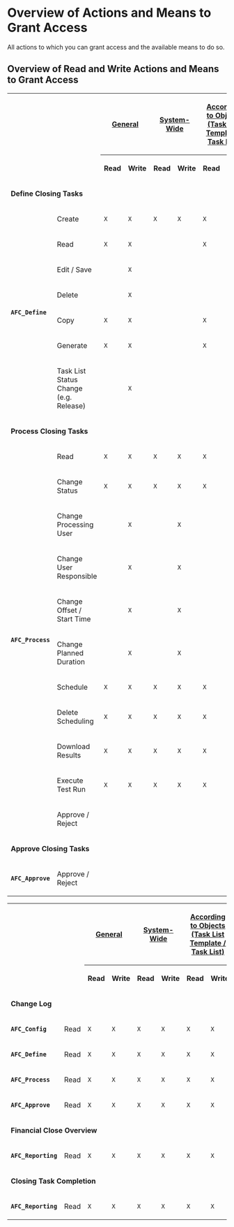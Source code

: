 <!-- loio6f05d238d31146fba98448f65d8de975 -->

# Overview of Actions and Means to Grant Access

All actions to which you can grant access and the available means to do so.



<a name="loio6f05d238d31146fba98448f65d8de975__section_ejd_dvr_dlb"/>

## Overview of Read and Write Actions and Means to Grant Access


<table>
<tr>
<th rowspan="2" colspan="2">

 



</th>
<th colspan="2">

[General](How_to_Grant_Access_in_General_b96fb86.md)



</th>
<th colspan="2">

[System-Wide](How_to_Grant_System-Wide_Access_2105a6f.md)



</th>
<th colspan="2">

[According to Objects \(Task List Template / Task List\)](How_to_Grant_Access_According_to_Specific_Objects_0f2fcd8.md)



</th>
<th colspan="2">

[According to Objects \(Task\)](How_to_Grant_Access_According_to_Specific_Objects_0f2fcd8.md)



</th>
<th colspan="2">

[According to Organizational Units](How_to_Grant_Access_According_to_Organizational_Units_e6fa5d2.md)



</th>
<th>

Owner



</th>
<th>

[User Responsible (Task List Template / Task List)](https://help.sap.com/viewer/b3f5b9cf1ab7498fad5b6f297013d65a/SHIP/en-US/c197c2fef140441dac407f5b4d7877f7.html "You use the Define Closing Tasks app to model, plan, and start a workflow comprising all activities required to close your entities.") :arrow_upper_right:



</th>
<th>

[User Responsible (Organizational Unit Folder)](https://help.sap.com/viewer/b3f5b9cf1ab7498fad5b6f297013d65a/SHIP/en-US/c197c2fef140441dac407f5b4d7877f7.html "You use the Define Closing Tasks app to model, plan, and start a workflow comprising all activities required to close your entities.") :arrow_upper_right:



</th>
<th>

[User Responsible (Task)](https://help.sap.com/viewer/b3f5b9cf1ab7498fad5b6f297013d65a/SHIP/en-US/c197c2fef140441dac407f5b4d7877f7.html "You use the Define Closing Tasks app to model, plan, and start a workflow comprising all activities required to close your entities.") :arrow_upper_right:



</th>
<th>

[Processing User (Task)](https://help.sap.com/viewer/b3f5b9cf1ab7498fad5b6f297013d65a/SHIP/en-US/c197c2fef140441dac407f5b4d7877f7.html "You use the Define Closing Tasks app to model, plan, and start a workflow comprising all activities required to close your entities.") :arrow_upper_right:



</th>
<th>

No Access Granted



</th>
</tr>
<tr>
<th>

Read



</th>
<th>

Write



</th>
<th>

Read



</th>
<th>

Write



</th>
<th>

Read



</th>
<th>

Write



</th>
<th>

Read



</th>
<th>

Write



</th>
<th>

Read



</th>
<th>

Write



</th>
<th>

 



</th>
<th>

 



</th>
<th>

 



</th>
<th>

 



</th>
<th>

 



</th>
<th>

 



</th>
</tr>
<tr>
<td colspan="18">

**Define Closing Tasks**



</td>
</tr>
<tr>
<td rowspan="7">

**`AFC_Define`**



</td>
<td>

Create



</td>
<td>

`X`



</td>
<td>

`X`



</td>
<td>

`X`



</td>
<td>

`X`



</td>
<td>

`X`



</td>
<td>

`X`



</td>
<td>

`X`



</td>
<td>

`X`



</td>
<td>

`X`



</td>
<td>

`X`



</td>
<td>

`X`



</td>
<td>

`X`



</td>
<td>

`X`



</td>
<td>

`X`



</td>
<td>

`X`



</td>
<td>

`X`



</td>
</tr>
<tr>
<td>

Read



</td>
<td>

`X`



</td>
<td>

`X`



</td>
<td>

 



</td>
<td>

 



</td>
<td>

`X`



</td>
<td>

`X`



</td>
<td>

 



</td>
<td>

 



</td>
<td>

 



</td>
<td>

 



</td>
<td>

`X`



</td>
<td>

`X`



</td>
<td>

 



</td>
<td>

 



</td>
<td>

 



</td>
<td>

 



</td>
</tr>
<tr>
<td>

Edit / Save



</td>
<td>

 



</td>
<td>

`X`



</td>
<td>

 



</td>
<td>

 



</td>
<td>

 



</td>
<td>

`X`



</td>
<td>

 



</td>
<td>

 



</td>
<td>

 



</td>
<td>

 



</td>
<td>

`X`



</td>
<td>

`X`



</td>
<td>

 



</td>
<td>

 



</td>
<td>

 



</td>
<td>

 



</td>
</tr>
<tr>
<td>

Delete



</td>
<td>

 



</td>
<td>

`X`



</td>
<td>

 



</td>
<td>

 



</td>
<td>

 



</td>
<td>

`X`



</td>
<td>

 



</td>
<td>

 



</td>
<td>

 



</td>
<td>

 



</td>
<td>

`X`



</td>
<td>

`X`



</td>
<td>

 



</td>
<td>

 



</td>
<td>

 



</td>
<td>

 



</td>
</tr>
<tr>
<td>

Copy



</td>
<td>

`X`



</td>
<td>

`X`



</td>
<td>

 



</td>
<td>

 



</td>
<td>

`X`



</td>
<td>

`X`



</td>
<td>

 



</td>
<td>

 



</td>
<td>

 



</td>
<td>

 



</td>
<td>

`X`



</td>
<td>

`X`



</td>
<td>

 



</td>
<td>

 



</td>
<td>

 



</td>
<td>

 



</td>
</tr>
<tr>
<td>

Generate



</td>
<td>

`X`



</td>
<td>

`X`



</td>
<td>

 



</td>
<td>

 



</td>
<td>

`X`



</td>
<td>

`X`



</td>
<td>

 



</td>
<td>

 



</td>
<td>

 



</td>
<td>

 



</td>
<td>

`X`



</td>
<td>

`X`



</td>
<td>

 



</td>
<td>

 



</td>
<td>

 



</td>
<td>

 



</td>
</tr>
<tr>
<td>

Task List Status Change \(e.g. Release\)



</td>
<td>

 



</td>
<td>

`X`



</td>
<td>

 



</td>
<td>

 



</td>
<td>

 



</td>
<td>

`X`



</td>
<td>

 



</td>
<td>

 



</td>
<td>

 



</td>
<td>

 



</td>
<td>

`X`



</td>
<td>

`X`



</td>
<td>

 



</td>
<td>

 



</td>
<td>

 



</td>
<td>

 



</td>
</tr>
<tr>
<td colspan="18">

**Process Closing Tasks**



</td>
</tr>
<tr>
<td rowspan="11">

**`AFC_Process`**



</td>
<td>

Read



</td>
<td>

`X`



</td>
<td>

`X`



</td>
<td>

`X`



</td>
<td>

`X`



</td>
<td>

`X`



</td>
<td>

`X`



</td>
<td>

`X`



</td>
<td>

`X`



</td>
<td>

`X`



</td>
<td>

`X`



</td>
<td>

`X`



</td>
<td>

`X`



</td>
<td>

`X`



</td>
<td>

`X`



</td>
<td>

`X`



</td>
<td>

`X`



</td>
</tr>
<tr>
<td>

Change Status



</td>
<td>

`X`



</td>
<td>

`X`



</td>
<td>

`X`



</td>
<td>

`X`



</td>
<td>

`X`



</td>
<td>

`X`



</td>
<td>

`X`



</td>
<td>

`X`



</td>
<td>

`X`



</td>
<td>

`X`



</td>
<td>

`X`



</td>
<td>

`X`



</td>
<td>

`X`



</td>
<td>

`X`



</td>
<td>

`X`



</td>
<td>

 



</td>
</tr>
<tr>
<td>

Change Processing User



</td>
<td>

 



</td>
<td>

`X`



</td>
<td>

 



</td>
<td>

`X`



</td>
<td>

 



</td>
<td>

`X`



</td>
<td>

 



</td>
<td>

`X`



</td>
<td>

 



</td>
<td>

`X`



</td>
<td>

 



</td>
<td>

`X`



</td>
<td>

`X`



</td>
<td>

`X`



</td>
<td>

 



</td>
<td>

 



</td>
</tr>
<tr>
<td>

Change User Responsible



</td>
<td>

 



</td>
<td>

`X`



</td>
<td>

 



</td>
<td>

`X`



</td>
<td>

 



</td>
<td>

`X`



</td>
<td>

 



</td>
<td>

 



</td>
<td>

 



</td>
<td>

`X`



</td>
<td>

 



</td>
<td>

`X`



</td>
<td>

`X`



</td>
<td>

`X`



</td>
<td>

 



</td>
<td>

 



</td>
</tr>
<tr>
<td>

Change Offset / Start Time



</td>
<td>

 



</td>
<td>

`X`



</td>
<td>

 



</td>
<td>

`X`



</td>
<td>

 



</td>
<td>

`X`



</td>
<td>

 



</td>
<td>

`X`



</td>
<td>

 



</td>
<td>

`X`



</td>
<td>

 



</td>
<td>

`X`



</td>
<td>

`X`



</td>
<td>

`X`



</td>
<td>

 



</td>
<td>

 



</td>
</tr>
<tr>
<td>

Change Planned Duration



</td>
<td>

 



</td>
<td>

`X`



</td>
<td>

 



</td>
<td>

`X`



</td>
<td>

 



</td>
<td>

`X`



</td>
<td>

 



</td>
<td>

`X`



</td>
<td>

 



</td>
<td>

`X`



</td>
<td>

 



</td>
<td>

`X`



</td>
<td>

`X`



</td>
<td>

`X`



</td>
<td>

 



</td>
<td>

 



</td>
</tr>
<tr>
<td>

Schedule



</td>
<td>

`X`



</td>
<td>

`X`



</td>
<td>

`X`



</td>
<td>

`X`



</td>
<td>

`X`



</td>
<td>

`X`



</td>
<td>

`X`



</td>
<td>

`X`



</td>
<td>

`X`



</td>
<td>

`X`



</td>
<td>

`X`



</td>
<td>

`X`



</td>
<td>

`X`



</td>
<td>

`X`



</td>
<td>

`X`



</td>
<td>

 



</td>
</tr>
<tr>
<td>

Delete Scheduling



</td>
<td>

`X`



</td>
<td>

`X`



</td>
<td>

`X`



</td>
<td>

`X`



</td>
<td>

`X`



</td>
<td>

`X`



</td>
<td>

`X`



</td>
<td>

`X`



</td>
<td>

`X`



</td>
<td>

`X`



</td>
<td>

`X`



</td>
<td>

`X`



</td>
<td>

`X`



</td>
<td>

`X`



</td>
<td>

`X`



</td>
<td>

 



</td>
</tr>
<tr>
<td>

Download Results



</td>
<td>

`X`



</td>
<td>

`X`



</td>
<td>

`X`



</td>
<td>

`X`



</td>
<td>

`X`



</td>
<td>

`X`



</td>
<td>

`X`



</td>
<td>

`X`



</td>
<td>

`X`



</td>
<td>

`X`



</td>
<td>

`X`



</td>
<td>

`X`



</td>
<td>

`X`



</td>
<td>

`X`



</td>
<td>

`X`



</td>
<td>

 



</td>
</tr>
<tr>
<td>

Execute Test Run



</td>
<td>

`X`



</td>
<td>

`X`



</td>
<td>

`X`



</td>
<td>

`X`



</td>
<td>

`X`



</td>
<td>

`X`



</td>
<td>

`X`



</td>
<td>

`X`



</td>
<td>

`X`



</td>
<td>

`X`



</td>
<td>

`X`



</td>
<td>

`X`



</td>
<td>

`X`



</td>
<td>

`X`



</td>
<td>

`X`



</td>
<td>

 



</td>
</tr>
<tr>
<td>

Approve / Reject



</td>
<td>

 



</td>
<td>

 



</td>
<td>

 



</td>
<td>

 



</td>
<td>

 



</td>
<td>

 



</td>
<td>

 



</td>
<td>

 



</td>
<td>

 



</td>
<td>

 



</td>
<td>

 



</td>
<td>

 



</td>
<td>

 



</td>
<td>

`X`



</td>
<td>

 



</td>
<td>

 



</td>
</tr>
<tr>
<td colspan="18">

**Approve Closing Tasks**



</td>
</tr>
<tr>
<td>

**`AFC_Approve`**



</td>
<td>

Approve / Reject



</td>
<td>

 



</td>
<td>

 



</td>
<td>

 



</td>
<td>

 



</td>
<td>

 



</td>
<td>

 



</td>
<td>

 



</td>
<td>

 



</td>
<td>

 



</td>
<td>

 



</td>
<td>

 



</td>
<td>

 



</td>
<td>

 



</td>
<td>

`X`



</td>
<td>

 



</td>
<td>

 



</td>
</tr>
</table>


<table>
<tr>
<th rowspan="2" colspan="2">

 



</th>
<th colspan="2">

[General](How_to_Grant_Access_in_General_b96fb86.md)



</th>
<th colspan="2">

[System-Wide](How_to_Grant_System-Wide_Access_2105a6f.md)



</th>
<th colspan="2">

[According to Objects \(Task List Template / Task List\)](How_to_Grant_Access_According_to_Specific_Objects_0f2fcd8.md)



</th>
<th colspan="2">

[According to Objects \(Task\)](How_to_Grant_Access_According_to_Specific_Objects_0f2fcd8.md)



</th>
<th colspan="2">

[According to Organizational Units](How_to_Grant_Access_According_to_Organizational_Units_e6fa5d2.md)



</th>
<th>

[User Responsible (Task List Template / Task List)](https://help.sap.com/viewer/b3f5b9cf1ab7498fad5b6f297013d65a/SHIP/en-US/c197c2fef140441dac407f5b4d7877f7.html "You use the Define Closing Tasks app to model, plan, and start a workflow comprising all activities required to close your entities.") :arrow_upper_right:



</th>
<th>

[User Responsible (Organizational Unit Folder / Task)](https://help.sap.com/viewer/b3f5b9cf1ab7498fad5b6f297013d65a/SHIP/en-US/c197c2fef140441dac407f5b4d7877f7.html "You use the Define Closing Tasks app to model, plan, and start a workflow comprising all activities required to close your entities.") :arrow_upper_right:



</th>
<th>

[Processing User (Task)](https://help.sap.com/viewer/b3f5b9cf1ab7498fad5b6f297013d65a/SHIP/en-US/c197c2fef140441dac407f5b4d7877f7.html "You use the Define Closing Tasks app to model, plan, and start a workflow comprising all activities required to close your entities.") :arrow_upper_right:



</th>
<th>

No Access Granted



</th>
</tr>
<tr>
<th>

Read



</th>
<th>

Write



</th>
<th>

Read



</th>
<th>

Write



</th>
<th>

Read



</th>
<th>

Write



</th>
<th>

Read



</th>
<th>

Write



</th>
<th>

Read



</th>
<th>

Write



</th>
<th>

 



</th>
<th>

 



</th>
<th>

 



</th>
<th>

 



</th>
</tr>
<tr>
<td colspan="16">

**Change Log**



</td>
</tr>
<tr>
<td>

**`AFC_Config`**



</td>
<td>

Read



</td>
<td>

`X`



</td>
<td>

`X`



</td>
<td>

`X`



</td>
<td>

`X`



</td>
<td>

`X`



</td>
<td>

`X`



</td>
<td>

`X`



</td>
<td>

`X`



</td>
<td>

`X`



</td>
<td>

`X`



</td>
<td>

`X`



</td>
<td>

`X`



</td>
<td>

`X`



</td>
<td>

 



</td>
</tr>
<tr>
<td>

**`AFC_Define`**



</td>
<td>

Read



</td>
<td>

`X`



</td>
<td>

`X`



</td>
<td>

`X`



</td>
<td>

`X`



</td>
<td>

`X`



</td>
<td>

`X`



</td>
<td>

`X`



</td>
<td>

`X`



</td>
<td>

`X`



</td>
<td>

`X`



</td>
<td>

`X`



</td>
<td>

`X`



</td>
<td>

`X`



</td>
<td>

 



</td>
</tr>
<tr>
<td>

**`AFC_Process`**



</td>
<td>

Read



</td>
<td>

`X`



</td>
<td>

`X`



</td>
<td>

`X`



</td>
<td>

`X`



</td>
<td>

`X`



</td>
<td>

`X`



</td>
<td>

`X`



</td>
<td>

`X`



</td>
<td>

`X`



</td>
<td>

`X`



</td>
<td>

`X`



</td>
<td>

`X`



</td>
<td>

`X`



</td>
<td>

 



</td>
</tr>
<tr>
<td>

**`AFC_Approve`**



</td>
<td>

Read



</td>
<td>

`X`



</td>
<td>

`X`



</td>
<td>

`X`



</td>
<td>

`X`



</td>
<td>

`X`



</td>
<td>

`X`



</td>
<td>

`X`



</td>
<td>

`X`



</td>
<td>

`X`



</td>
<td>

`X`



</td>
<td>

`X`



</td>
<td>

`X`



</td>
<td>

`X`



</td>
<td>

 



</td>
</tr>
<tr>
<td colspan="16">

**Financial Close Overview**



</td>
</tr>
<tr>
<td>

**`AFC_Reporting`**



</td>
<td>

Read



</td>
<td>

`X`



</td>
<td>

`X`



</td>
<td>

`X`



</td>
<td>

`X`



</td>
<td>

`X`



</td>
<td>

`X`



</td>
<td>

`X`



</td>
<td>

`X`



</td>
<td>

`X`



</td>
<td>

`X`



</td>
<td>

`X`



</td>
<td>

`X`



</td>
<td>

`X`



</td>
<td>

 



</td>
</tr>
<tr>
<td colspan="16">

**Closing Task Completion**



</td>
</tr>
<tr>
<td>

**`AFC_Reporting`**



</td>
<td>

Read



</td>
<td>

`X`



</td>
<td>

`X`



</td>
<td>

`X`



</td>
<td>

`X`



</td>
<td>

`X`



</td>
<td>

`X`



</td>
<td>

`X`



</td>
<td>

`X`



</td>
<td>

`X`



</td>
<td>

`X`



</td>
<td>

`X`



</td>
<td>

`X`



</td>
<td>

`X`



</td>
<td>

 



</td>
</tr>
</table>

